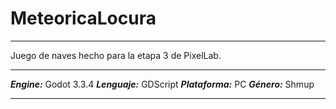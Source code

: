 # MeteoricaLocura
***
Juego de naves hecho para la etapa 3 de PixelLab.
***

***Engine:*** Godot 3.3.4
***Lenguaje:*** GDScript
***Plataforma:*** PC
***Género:*** Shmup
*** 
